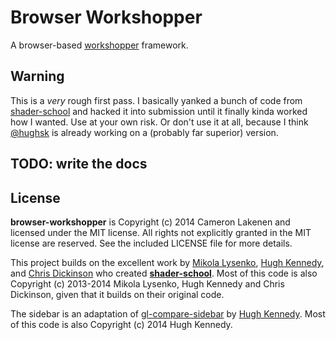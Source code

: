 # Browser Workshopper

A browser-based [workshopper](https://github.com/rvagg/workshopper) framework.

## Warning

This is a _very_ rough first pass. I basically yanked a bunch of code from [shader-school](https://github.com/gl-modules/shader-school) and hacked it into submission until it finally kinda worked how I wanted. Use at your own risk. Or don't use it at all, because I think [@hughsk](https://github.com/hughsk) is already working on a (probably far superior) version.

## TODO: write the docs

## License

**browser-workshopper** is Copyright (c) 2014 Cameron Lakenen and licensed under the MIT license. All rights not explicitly granted in the MIT license are reserved. See the included LICENSE file for more details.

This project builds on the excellent work by [Mikola Lysenko](https://github.com/mikolalysenko), [Hugh Kennedy](https://github.com/hughsk), and [Chris Dickinson](https://github.com/chrisdickinson) who created **[shader-school](https://github.com/gl-modules/shader-school)**. Most of this code is also Copyright (c) 2013-2014 Mikola Lysenko, Hugh Kennedy and Chris Dickinson, given that it builds on their original code.

The sidebar is an adaptation of [gl-compare-sidebar](https://github.com/hughsk/gl-compare-sidebar) by [Hugh Kennedy](https://github.com/hughsk). Most of this code is also Copyright (c) 2014 Hugh Kennedy.
